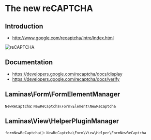 # The new reCAPTCHA

## Introduction

* http://www.google.com/recaptcha/intro/index.html

![reCAPTCHA](http://www.google.com/recaptcha/intro/images/hero-recaptcha-demo.gif)


## Documentation

* https://developers.google.com/recaptcha/docs/display
* https://developers.google.com/recaptcha/docs/verify


## Laminas\Form\FormElementManager

`NewReCaptcha`: `NewReCaptcha\Form\Element\NewReCaptcha`


## Laminas\View\HelperPluginManager

`formNewReCaptcha()`: `NewReCaptcha\Form\View\Helper\FormNewReCaptcha`

